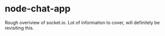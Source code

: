 # node-chat-app

Rough overiview of socket.io. Lot of informaiton to cover, will definitely be revisiting this.